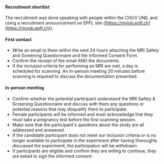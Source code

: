 #### Recruitment shortlist
The recruitment was done speaking with people within the CHUV UNIL and using a recruitment announcement on EPFL site ([https://myjob.epfl.ch](https://myjob.epfl.ch)).

#### First contact
- Write an email to them within the next 24 hours attaching the MRI Safety and Screening Questionnaire and the Informed Consent Form.
- Confirm the receipt of the email AND the documents.
- If the inclusion criteria for performing an MRI are met, a day is scheduled for scanning. An in-person meeting 20 minutes before scanning is required to discuss the documentation presented.

#### In-person meeting
- Confirm whether the potential participant understood the MRI Safety & Screening Questionnaire and discuss with them any questions or potential reasons that may disqualify them to participate.
- Female participants will be informed and must acknowledge that they must take a pregnancy test before the first scanning session.
- Make sure that the participant's questions about the study are all addressed and answered.
- If the candidate participant does not meet our inclusion criteria or is no longer available to participate in the experiment after having thoroughly discussed the experiment, the participation will be withdrawn.
- If participants are eligible and confirm they are willing to continue, they are asked to sign the informed consent.
